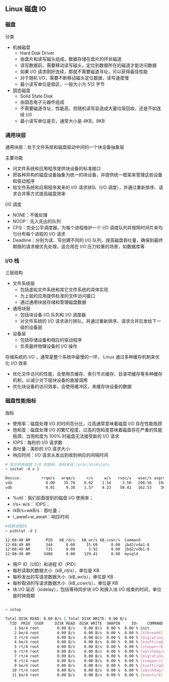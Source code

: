 ## Linux 磁盘 IO

### 磁盘

分类
  - 机械磁盘
    - Hard Disk Driver
    - 由盘片和读写磁头组成，数据存储在盘片的环状磁道
    - 读写数据前，需要移动读写磁头，定位到数据所在的磁道才能访问数据
    - 如果 I/O 请求刚好连续，那就不需要磁道寻址，可以获得最佳性能
    - 对于随机 I/O，需要不断移动磁头定位数据，读写速度慢
    - 最小读写单位是扇区，一般大小为 512 字节
  - 固态磁盘
    - Solid State Disk
    - 由固态电子元器件组成
    - 不需要磁道寻址，性能高，但随机读写会造成大量垃圾回收，还是不如连续 I/O
    - 最小读写单位是页，通常大小是 4KB，8KB

### 通用块层

通用块层：处于文件系统和磁盘驱动中间的一个块设备抽象层

主要功能
  - 问文件系统和应用程序提供块设备的标准接口
  - 把各种异构的磁盘设备抽象为统一的块设备，并提供统一框架来管理这些设备和驱动程序
  - 给文件系统和应用程序发来的 I/O 请求排队（I/O 调度），并通过重新排序、请求合并等方式提高磁盘效率

I/O 调度
  - NONE：不做处理
  - NOOP：先入先出的队列
  - CFQ：完全公平调度器，为每个进程维护一个 I/O 调度队列并按照时间片来均匀分布每个进程的 I/O 请求
  - Deadline：分别为读、写创建不同的 I/O 队列，提高磁盘吞吐量，确保到最终期限的请求被优先处理，适合用在 I/O 压力较重的场景，如数据库等

### I/O 栈

三层结构
  - 文件系统层
    - 包括虚拟文件系统和其它文件系统的具体实现
    - 为上层的应用提供标准的文件访问接口
    - 通过通用块层存储和管理磁盘数据
  - 通用块层
    - 包括块设备 I/O 队列和 I/O 调度器
    - 对文件系统的 I/O 请求进行排队，并通过重新排序、请求合并后发给下一级的设备层
  - 设备层
    - 包括存储设备和相应的驱动程序
    - 负责最终物理设备的 I/O 操作

存储系统的 I/O ，通常是整个系统中最慢的一环， Linux 通过多种缓存机制来优化 I/O 效率
  - 优化文件访问的性能，会使用页缓存、索引节点缓存、目录项缓存等多种缓存机制，以减少对下层块设备的直接调用
  - 优化块设备的访问效率，会使用缓冲区，来缓存块设备的数据

### 磁盘性能指标

指标
  - 使用率：磁盘处理 I/O 的时间百分比，过高通常意味着磁盘 I/O 存在性能瓶颈
  - 饱和度：磁盘处理 I/O 的繁忙程度，过高的饱和度意味着磁盘存在严重的性能瓶颈，当饱和度为 100% 时磁盘无法接受新的 I/O 请求
  - IOPS：每秒的 I/O 请求数
  - 吞吐量：美妙的 I/O 请求大小
  - 响应时间：I/O 请求从发出到收到响应的间隔时间

```sh
# 显示所有磁盘 I/O 的指标，指标来自 /proc/diskstats
> iostat -d x 1

Device:         rrqm/s   wrqm/s     r/s     w/s   rsec/s   wsec/s avgrq-sz avgqu-sz   await r_await w_await  svctm  %util
vda               0.00    35.78    0.02    1.54     3.50   298.56   194.04     0.01    3.96    3.61    3.97   1.01   0.16
vdb               0.01     9.38    1.57    4.23    50.41   162.53    36.70     0.02    2.70    1.99    2.97   1.06   0.61

```

- %util：我们前面提到的磁盘 I/O 使用率；
- r/s+ w/s： IOPS；
- rkB/s+wkB/s：吞吐量；
- r_await+w_await：响应时间

```sh
#观察进程IO
> pidstat -d 1

12:08:48 AM       PID   kB_rd/s   kB_wr/s kB_ccwr/s  Command
12:08:49 AM       344      0.00     15.69      0.00  jbd2/vda1-8
12:08:49 AM       735      0.00      3.92      0.00  jbd2/vdb1-8
12:08:49 AM      3480      0.00    129.41      0.00  mysqld
```

- 用户 ID（UID）和进程 ID（PID）
- 每秒读取的数据大小（kB_rd/s），单位是 KB
- 每秒发出的写请求数据大小（kB_wr/s），单位是 KB
- 每秒取消的写请求数据大小（kB_ccwr/s），单位是 KB
- 块 I/O 延迟（iodelay），包括等待同步块 I/O 和换入块 I/O 结束的时间，单位是时钟周期

```sh

> iotop

Total DISK READ: 0.00 B/s | Total DISK WRITE: 0.00 B/s
  TID  PRIO  USER     DISK READ  DISK WRITE  SWAPIN     IO>    COMMAND
    1 be/4 root        0.00 B/s    0.00 B/s  0.00 %  0.00 % init
    2 be/4 root        0.00 B/s    0.00 B/s  0.00 %  0.00 % [kthreadd]
    3 rt/4 root        0.00 B/s    0.00 B/s  0.00 %  0.00 % [migration/0]
    4 be/4 root        0.00 B/s    0.00 B/s  0.00 %  0.00 % [ksoftirqd/0]
    5 rt/4 root        0.00 B/s    0.00 B/s  0.00 %  0.00 % [stopper/0]
    6 rt/4 root        0.00 B/s    0.00 B/s  0.00 %  0.00 % [watchdog/0]
    7 rt/4 root        0.00 B/s    0.00 B/s  0.00 %  0.00 % [migration/1]
    8 rt/4 root        0.00 B/s    0.00 B/s  0.00 %  0.00 % [stopper/1]
    9 be/4 root        0.00 B/s    0.00 B/s  0.00 %  0.00 % [ksoftirqd/1]
   10 rt/4 root        0.00 B/s    0.00 B/s  0.00 %  0.00 % [watchdog/1]
   11 be/4 root        0.00 B/s    0.00 B/s  0.00 %  0.00 % [events/0]
```
